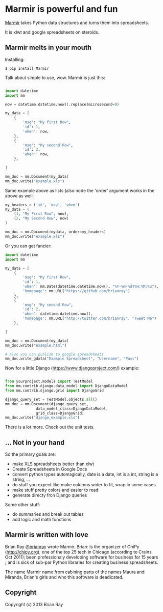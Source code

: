 Marmir is powerful and fun
==========================

[Marmir](http://brianray.github.com/mm/) takes Python data structures and turns them into spreadsheets.

It is xlwt and google spreadsheets on steroids.

## Marmir melts in your mouth

Installing:

```
$ pip install Marmir
```

Talk about simple to use, wow. Marmir is just this:

``` python

import datetime
import mm

now = datetime.datetime.now().replace(microsecond=0)

my_data = [ 
    {
        'msg': "My first Row",
        'id': 1,
        'when': now,
    },
    {
        'msg': "My second Row",
        'id': 2,
        'when': now,
    },

]

mm_doc = mm.Document(my_data)
mm_doc.write("example.xls")
```
Same example above as lists (also node the 'order' argument works in the above as well:
```python
my_headers = ('id', 'msg', 'when')
my_data = (
    (1, "My First Row", now),
    (2, "My Second Row", now)   
)

mm_doc = mm.Document(mydata, order=my_headers)
mm_doc.write("example.xls")
```
Or you can get fancier:

``` python
import datetime
import mm

my_data = [ 
    {
        'msg': "My first Row",
        'id': 1,
        'when': mm.Date(datetime.datetime.now(), "%Y-%m-%dT%H:%M:%S"),
        'homepage': mm.URL("https://github.com/brianray")
    },
    {
        'msg': "My second Row",
        'id': 2,
        'when': datetime.datetime.now(),
        'homepage': mm.URL("http://twitter.com/brianray", "Tweet Me")
    },

]

mm_doc = mm.Document(my_data)
mm_doc.write("example.html")

# also you can publish to google spreadsheats
mm_doc.write_gdata("Example Spreadsheet", "Username", "Pass")
```

Now for a little Django (https://www.djangoproject.com/) example:

``` python

from yourproject.models import TestModel
from mm.contrib.django.data_model import DjangoDataModel
from mm.contrib.django.grid import DjangoGrid

django_query_set = TestModel.objects.all()
mm_doc = mm.Document(django_query_set, 
              data_model_class=DjangoDataModel, 
              grid_class=DjangoGrid)
mm_doc.write("django_example.xls")
```

There is a lot more. Check out the unit tests.

## ... Not in your hand

So the primary goals are:

 * make XLS spreadsheets better than xlwt
 * Create Spreadsheets in Google Docs
 * convert python types automagically, date is a date, int is a int, string is a string, ...
 * do stuff you expect like make columns wider to fit, wrap in some cases
 * make stuff pretty colors and easier to read
 * generate directy fron Django queries

Some other stuff:

 * do summaries and break out tables
 * add logic and math functions 
 
## Marmir is written with love

Brian Ray [@brianray](http://twitter.com/brianray) wrote Marmir. Brian: is the organizer of ChiPy
(http://chipy.org); one of the top 25 tech in Chicago (according to Crains Oct
2011); been professionaly developing software for business for 15 years ; and
is sick of sub-par Python libraries for creating business spreadsheets.

The name Marmir name from cabining parts of the names Maura and Miranda,
Brian's girls and who this software is deadicated.

Copyright
---------

Copyright (c) 2013 Brian Ray

